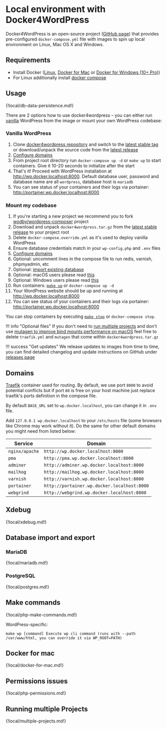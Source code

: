 # Local environment with Docker4WordPress

Docker4WordPress is an open-source project ([GitHub page](https://github.com/wodby/docker4wordpress)) that provides pre-configured `docker-compose.yml` file with images to spin up local environment on Linux, Mac OS X and Windows. 

## Requirements

* Install Docker ([Linux](https://docs.docker.com/engine/installation), [Docker for Mac](https://docs.docker.com/engine/installation/mac) or [Docker for Windows (10+ Pro)](https://docs.docker.com/engine/installation/windows))
* For Linux additionally install [docker compose](https://docs.docker.com/compose/install)

## Usage

{!local/db-data-persistence.md!}

There are 2 options how to use docker4wordpress – you can either run [vanilla](https://en.wikipedia.org/wiki/Vanilla_software) WordPress from the image or mount your own WordPress codebase:

### Vanilla WordPress

1. Clone [docker4wordpress repository](https://github.com/wodby/docker4wordpress) and switch to the [latest stable tag](https://github.com/wodby/docker4wordpress/releases) or download/unpack the source code from the [latest release](https://github.com/wodby/docker4wordpress/releases)
2. [Configure domains](#domains)
3. From project root directory run `docker-compose up -d` or `make up` to start containers. Give it 10-20 seconds to initialize after the start
4. That's it! Proceed with WordPress installation at http://wp.docker.localhost:8000. Default database user, password and database name are all `wordpress`, database host is `mariadb`
5. You can see status of your containers and their logs via portainer: http://portainer.wp.docker.localhost:8000

### Mount my codebase

1. If you're starting a new project we recommend you to fork [wodby/wordpress-composer](https://github.com/wodby/wordpress-composer) project
2. Download and unpack `docker4wordpress.tar.gz` from the [latest stable release](https://github.com/wodby/docker4wordpress/releases) to your project root
3. Delete `docker-compose.override.yml` as it's used to deploy vanilla WordPress
4. Ensure database credentials match in your `wp-config.php` and `.env` files 
5. [Configure domains](#domains)
6. Optional: uncomment lines in the compose file to run redis, varnish, phpmyadmin, etc
7. Optional: [import existing database](#database-import-and-export)
8. Optional: macOS users please read [this](#docker-for-mac)
9. Optional: Windows users please read [this](#windows)
10. Run containers: [`make up`](#make-commands) or `docker-compose up -d`
11. Your WordPress website should be up and running at http://wp.docker.localhost:8000
12. You can see status of your containers and their logs via portainer: http://portainer.wp.docker.localhost:8000

You can stop containers by executing [`make stop`](#make-commands) or `docker-compose stop`.

!!! info "Optional files"
    If you don't need to [run multiple projects](#running-multiple-projects) and don't use [mutagen to improve bind mounts performance on macOS](#docker-for-mac) feel free to delete `traefik.yml` and `mutagen` that come within `docker4wordpress.tar.gz`

!!! success "Get updates"
    We release updates to images from time to time, you can find detailed changelog and update instructions on GitHub under [releases page](https://github.com/wodby/docker4wordpress/releases)  
    
## Domains

[Traefik](https://hub.docker.com/_/traefik) container used for routing. By default, we use port `8000` to avoid potential conflicts but if port `80` is free on your host machine just replace traefik's ports definition in the compose file.

By default `BASE_URL` set to `wp.docker.localhost`, you can change it in `.env` file.

Add `127.0.0.1 wp.docker.localhost` to your `/etc/hosts` file (some browsers like Chrome may work without it). Do the same for other default domains you might need from listed below:  

| Service        | Domain                                      |
| ------------   | -----------------------------------------   |
| `nginx/apache` | `http://wp.docker.localhost:8000`           |
| `pma`          | `http://pma.wp.docker.localhost:8000`       |
| `adminer`      | `http://adminer.wp.docker.localhost:8000`   |
| `mailhog`      | `http://mailhog.wp.docker.localhost:8000`   |
| `varnish`      | `http://varnish.wp.docker.localhost:8000`   |
| `portainer`    | `http://portainer.wp.docker.localhost:8000` |
| `webgrind`     | `http://webgrind.wp.docker.localhost:8000`  |

## Xdebug

{!local/xdebug.md!}

## Database import and export

### MariaDB

{!local/mariadb.md!}

### PostgreSQL

{!local/postgres.md!}

## Make commands

{!local/php-make-commands.md!}

WordPress-specific:

```
make wp [command] Execute wp cli command (runs with --path /var/www/html, you can override it via WP_ROOT=PATH)
```

## Docker for mac

{!local/docker-for-mac.md!}

## Permissions issues

{!local/php-permissions.md!}

## Running multiple Projects

{!local/multiple-projects.md!}